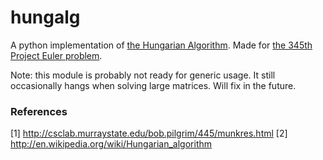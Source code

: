 # hungalg

A python implementation of [the Hungarian Algorithm](http://en.wikipedia.org/wiki/Hungarian_algorithm). Made for [the 345th Project Euler problem](https://projecteuler.net/problem=345).

Note: this module is probably not ready for generic usage. It still occasionally hangs when solving large matrices. Will fix in the future.


### References
[1] http://csclab.murraystate.edu/bob.pilgrim/445/munkres.html
[2] http://en.wikipedia.org/wiki/Hungarian_algorithm
